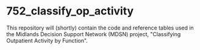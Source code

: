 # 752_classify_op_activity
This repository will (shortly) contain the code and reference tables used in the Midlands Decision Support Network (MDSN) project, "Classifying Outpatient Activity by Function".
